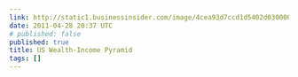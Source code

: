 ```yaml
---
link: http://static1.businessinsider.com/image/4cea93d7ccd1d5402d030000/wealth-pyramid.gif
date: 2011-04-28 20:37 UTC
# published: false
published: true
title: US Wealth-Income Pyramid
tags: []
---
```



